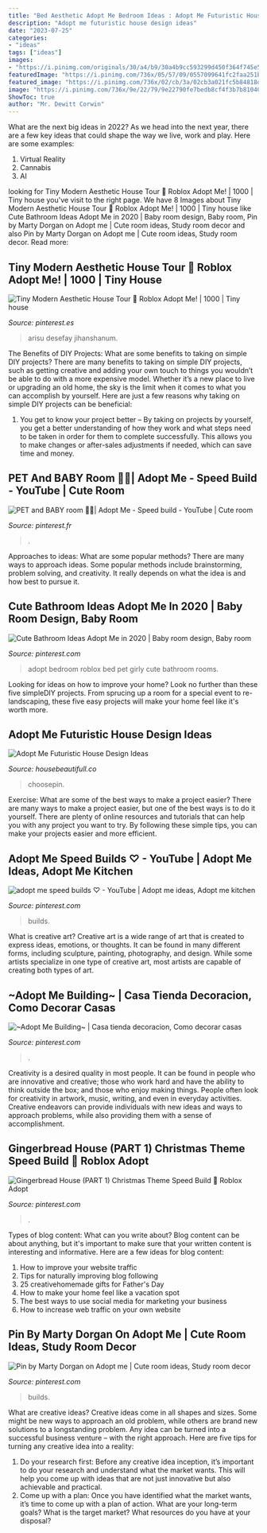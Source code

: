 ```yaml
---
title: "Bed Aesthetic Adopt Me Bedroom Ideas : Adopt Me Futuristic House Design Ideas"
description: "Adopt me futuristic house design ideas"
date: "2023-07-25"
categories:
- "ideas"
tags: ["ideas"]
images:
- "https://i.pinimg.com/originals/30/a4/b9/30a4b9cc593299d450f364f745e5cb23.jpg"
featuredImage: "https://i.pinimg.com/736x/05/57/09/0557099641fc2faa251b92af11c220a6.jpg"
featured_image: "https://i.pinimg.com/736x/02/cb/3a/02cb3a021fc5b84818d556e5c34bfc79.jpg"
image: "https://i.pinimg.com/736x/9e/22/79/9e22790fe7bedb8cf4f3b7b8104045d7.jpg"
ShowToc: true
author: "Mr. Dewitt Corwin"
---
```



What are the next big ideas in 2022?
As we head into the next year, there are a few key ideas that could shape the way we live, work and play. Here are some examples: 
1. Virtual Reality 
2. Cannabis 
3. AI 

	

		
looking for Tiny Modern Aesthetic House Tour 🌸 Roblox Adopt Me! | 1000 | Tiny house you've visit to the right page. We have 8 Images about Tiny Modern Aesthetic House Tour 🌸 Roblox Adopt Me! | 1000 | Tiny house like Cute Bathroom Ideas Adopt Me in 2020 | Baby room design, Baby room, Pin by Marty Dorgan on Adopt me | Cute room ideas, Study room decor and also Pin by Marty Dorgan on Adopt me | Cute room ideas, Study room decor. Read more:
		
    
## Tiny Modern Aesthetic House Tour 🌸 Roblox Adopt Me! | 1000 | Tiny House

<img loading=lazy src="https://i.pinimg.com/736x/02/cb/3a/02cb3a021fc5b84818d556e5c34bfc79.jpg" onerror="this.onerror=null;this.src='https://tse3.mm.bing.net/th?id=OIP.4qb81rG73BQ6Cc1xux6xDQHaFj&amp;pid=15.1';" alt="Tiny Modern Aesthetic House Tour 🌸 Roblox Adopt Me! | 1000 | Tiny house">

_Source: pinterest.es_

>arisu desefay jihanshanum. 

	

The Benefits of DIY Projects: What are some benefits to taking on simple DIY projects?
There are many benefits to taking on simple DIY projects, such as getting creative and adding your own touch to things you wouldn’t be able to do with a more expensive model. Whether it’s a new place to live or upgrading an old home, the sky is the limit when it comes to what you can accomplish by yourself. Here are just a few reasons why taking on simple DIY projects can be beneficial: 
1. You get to know your project better – By taking on projects by yourself, you get a better understanding of how they work and what steps need to be taken in order for them to complete successfully. This allows you to make changes or after-sales adjustments if needed, which can save time and money. 


    
## PET And BABY Room 👶🐶| Adopt Me - Speed Build - YouTube | Cute Room

<img loading=lazy src="https://i.pinimg.com/736x/ab/73/32/ab73321bc270dc266b5ac2aca011bdc4.jpg" onerror="this.onerror=null;this.src='https://tse2.mm.bing.net/th?id=OIP.JN71SLjfthiZvUIYZgcBjAHaEK&amp;pid=15.1';" alt="PET and BABY room 👶🐶| Adopt Me - Speed build - YouTube | Cute room">

_Source: pinterest.fr_

>. 

	

Approaches to ideas: What are some popular methods?
There are many ways to approach ideas. Some popular methods include brainstorming, problem solving, and creativity. It really depends on what the idea is and how best to pursue it.

    
## Cute Bathroom Ideas Adopt Me In 2020 | Baby Room Design, Baby Room

<img loading=lazy src="https://i.pinimg.com/736x/9e/22/79/9e22790fe7bedb8cf4f3b7b8104045d7.jpg" onerror="this.onerror=null;this.src='https://tse4.mm.bing.net/th?id=OIP.CHwe7vfkVzN4lMr8Fh9KTwHaD4&amp;pid=15.1';" alt="Cute Bathroom Ideas Adopt Me in 2020 | Baby room design, Baby room">

_Source: pinterest.com_

>adopt bedroom roblox bed pet girly cute bathroom rooms. 

	

Looking for ideas on how to improve your home? Look no further than these five simpleDIY projects. From sprucing up a room for a special event to re-landscaping, these five easy projects will make your home feel like it's worth more.

    
## Adopt Me Futuristic House Design Ideas

<img loading=lazy src="https://i.pinimg.com/originals/30/a4/b9/30a4b9cc593299d450f364f745e5cb23.jpg" onerror="this.onerror=null;this.src='https://tse1.mm.bing.net/th?id=OIP.RzWpjiyIEC-SliDbTAYuvAHaEK&amp;pid=15.1';" alt="Adopt Me Futuristic House Design Ideas">

_Source: housebeautifull.co_

>choosepin. 

	

Exercise: What are some of the best ways to make a project easier?
There are many ways to make a project easier, but one of the best ways is to do it yourself. There are plenty of online resources and tutorials that can help you with any project you want to try. By following these simple tips, you can make your projects easier and more efficient.

    
## Adopt Me Speed Builds ♡ - YouTube | Adopt Me Ideas, Adopt Me Kitchen

<img loading=lazy src="https://i.pinimg.com/736x/94/f7/5b/94f75b7c43ab58b7523126723c271b3d.jpg" onerror="this.onerror=null;this.src='https://tse4.mm.bing.net/th?id=OIP.lIKnVh3QHvCTbA9_yFfNVgHaFj&amp;pid=15.1';" alt="adopt me speed builds ♡ - YouTube | Adopt me ideas, Adopt me kitchen">

_Source: pinterest.com_

>builds. 

	

What is creative art?
Creative art is a wide range of art that is created to express ideas, emotions, or thoughts. It can be found in many different forms, including sculpture, painting, photography, and design. While some artists specialize in one type of creative art, most artists are capable of creating both types of art.

    
## ~Adopt Me Building~ | Casa Tienda Decoracion, Como Decorar Casas

<img loading=lazy src="https://i.pinimg.com/736x/95/4a/2b/954a2b0c831cf59b9fb45d3acb51d1fa.jpg" onerror="this.onerror=null;this.src='https://tse4.mm.bing.net/th?id=OIP.oxhn6BE-BH-suz_21VxRfQHaFj&amp;pid=15.1';" alt="~Adopt Me Building~ | Casa tienda decoracion, Como decorar casas">

_Source: pinterest.com_

>. 

	

Creativity is a desired quality in most people. It can be found in people who are innovative and creative; those who work hard and have the ability to think outside the box; and those who enjoy making things. People often look for creativity in artwork, music, writing, and even in everyday activities. Creative endeavors can provide individuals with new ideas and ways to approach problems, while also providing them with a sense of accomplishment.

    
## Gingerbread House (PART 1) Christmas Theme Speed Build 🎄 Roblox Adopt

<img loading=lazy src="https://i.pinimg.com/736x/05/57/09/0557099641fc2faa251b92af11c220a6.jpg" onerror="this.onerror=null;this.src='https://tse3.mm.bing.net/th?id=OIP.fFONxCIXdnbOT9XMwpAykQHaEK&amp;pid=15.1';" alt="Gingerbread House (PART 1) Christmas Theme Speed Build 🎄 Roblox Adopt">

_Source: pinterest.com_

>. 

	

Types of blog content: What can you write about?
Blog content can be about anything, but it's important to make sure that your written content is interesting and informative. Here are a few ideas for blog content:
1. How to improve your website traffic 
2. Tips for naturally improving blog following 
3. 25 creativehomemade gifts for Father's Day 
4. How to make your home feel like a vacation spot 
5. The best ways to use social media for marketing your business 
6. How to increase web traffic on your own website 

    
## Pin By Marty Dorgan On Adopt Me | Cute Room Ideas, Study Room Decor

<img loading=lazy src="https://i.pinimg.com/736x/34/e6/53/34e653480b71cdab76942665782359c8.jpg" onerror="this.onerror=null;this.src='https://tse4.mm.bing.net/th?id=OIP.WiYpNy0Rix5DNVkB-LZAfwHaE4&amp;pid=15.1';" alt="Pin by Marty Dorgan on Adopt me | Cute room ideas, Study room decor">

_Source: pinterest.com_

>builds. 

	

What are creative ideas?
Creative ideas come in all shapes and sizes. Some might be new ways to approach an old problem, while others are brand new solutions to a longstanding problem. Any idea can be turned into a successful business venture – with the right approach. Here are five tips for turning any creative idea into a reality: 
1. Do your research first: Before any creative idea inception, it’s important to do your research and understand what the market wants. This will help you come up with ideas that are not just innovative but also achievable and practical. 
2. Come up with a plan: Once you have identified what the market wants, it’s time to come up with a plan of action. What are your long-term goals? What is the target market? What resources do you have at your disposal?

